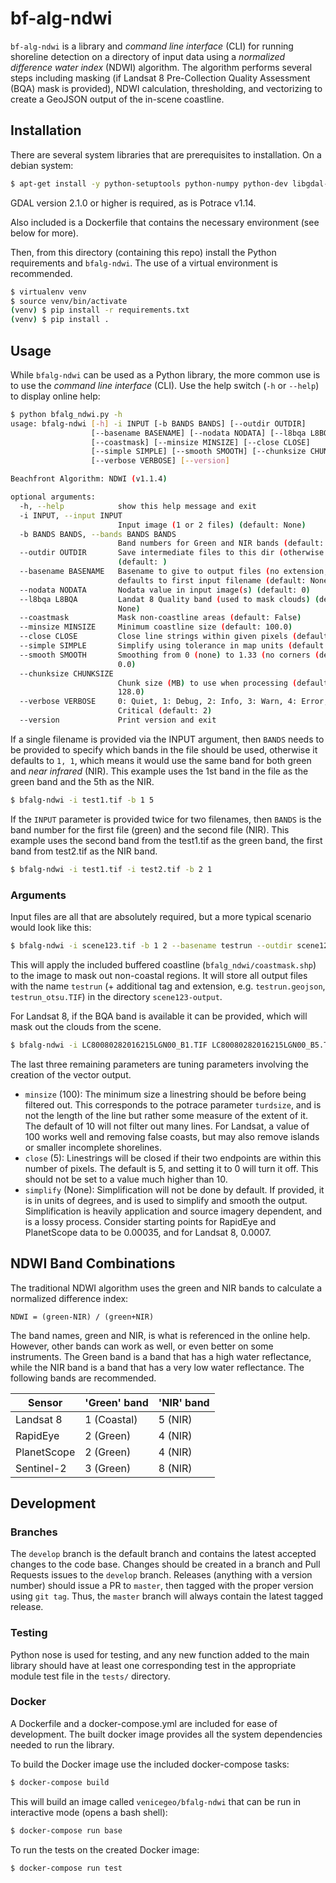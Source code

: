 # bf-alg-ndwi

`bf-alg-ndwi` is a library and _command line interface_ (CLI) for running shoreline detection on a directory of input data using a _normalized difference water index_ (NDWI) algorithm. The algorithm performs several steps including masking (if Landsat 8 Pre-Collection Quality Assessment (BQA) mask is provided), NDWI calculation, thresholding, and vectorizing to create a GeoJSON output of the in-scene coastline.

## Installation

There are several system libraries that are prerequisites to installation. On a debian system:

```bash
$ apt-get install -y python-setuptools python-numpy python-dev libgdal-dev python-gdal swig git g++ libagg-dev libpotrace-dev
```

GDAL version 2.1.0 or higher is required, as is Potrace v1.14.

Also included is a Dockerfile that contains the necessary environment (see below for more).

Then, from this directory (containing this repo) install the Python requirements and `bfalg-ndwi`. The use of a virtual environment is recommended.

```bash
$ virtualenv venv
$ source venv/bin/activate
(venv) $ pip install -r requirements.txt
(venv) $ pip install .
```

## Usage

While `bfalg-ndwi` can be used as a Python library, the more common use is to use the _command line interface_ (CLI). Use the help switch (`-h` or `--help`) to display online help:

```bash
$ python bfalg_ndwi.py -h
usage: bfalg-ndwi [-h] -i INPUT [-b BANDS BANDS] [--outdir OUTDIR]
                  [--basename BASENAME] [--nodata NODATA] [--l8bqa L8BQA]
                  [--coastmask] [--minsize MINSIZE] [--close CLOSE]
                  [--simple SIMPLE] [--smooth SMOOTH] [--chunksize CHUNKSIZE]
                  [--verbose VERBOSE] [--version]

Beachfront Algorithm: NDWI (v1.1.4)

optional arguments:
  -h, --help            show this help message and exit
  -i INPUT, --input INPUT
                        Input image (1 or 2 files) (default: None)
  -b BANDS BANDS, --bands BANDS BANDS
                        Band numbers for Green and NIR bands (default: [1, 1])
  --outdir OUTDIR       Save intermediate files to this dir (otherwise temp)
                        (default: )
  --basename BASENAME   Basename to give to output files (no extension,
                        defaults to first input filename (default: None)
  --nodata NODATA       Nodata value in input image(s) (default: 0)
  --l8bqa L8BQA         Landat 8 Quality band (used to mask clouds) (default:
                        None)
  --coastmask           Mask non-coastline areas (default: False)
  --minsize MINSIZE     Minimum coastline size (default: 100.0)
  --close CLOSE         Close line strings within given pixels (default: 5)
  --simple SIMPLE       Simplify using tolerance in map units (default: None)
  --smooth SMOOTH       Smoothing from 0 (none) to 1.33 (no corners (default:
                        0.0)
  --chunksize CHUNKSIZE
                        Chunk size (MB) to use when processing (default:
                        128.0)
  --verbose VERBOSE     0: Quiet, 1: Debug, 2: Info, 3: Warn, 4: Error, 5:
                        Critical (default: 2)
  --version             Print version and exit
```

If a single filename is provided via the INPUT argument, then `BANDS` needs to be provided to specify which bands in the file should be used, otherwise it defaults to `1, 1`, which means it would use the same band for both green and _near infrared_ (NIR). This example uses the 1st band in the file as the green band and the 5th as the NIR.

```bash
$ bfalg-ndwi -i test1.tif -b 1 5
```

If the `INPUT` parameter is provided twice for two filenames, then `BANDS` is the band number for the first file (green) and the second file (NIR). This example uses the second band from the test1.tif as the green band, the first band from test2.tif as the NIR band.

```bash
$ bfalg-ndwi -i test1.tif -i test2.tif -b 2 1
```

### Arguments

Input files are all that are absolutely required, but a more typical scenario would look like this:

```bash
$ bfalg-ndwi -i scene123.tif -b 1 2 --basename testrun --outdir scene123-output --coastmask
```

This will apply the included buffered coastline (`bfalg_ndwi/coastmask.shp`) to the image to mask out non-coastal regions. It will store all output files with the name `testrun` (+ additional tag and extension, e.g. `testrun.geojson`, `testrun_otsu.TIF`) in the directory `scene123-output`.

For Landsat 8, if the BQA band is available it can be provided, which will mask out the clouds from the scene.

```bash
$ bfalg-ndwi -i LC80080282016215LGN00_B1.TIF LC80080282016215LGN00_B5.TIF --l8bqa LC80080282016215LGN00_BQA.TIF --basename LC80080282016215LGN00 --outdir LC80080282016215LGN00_test --coastmask
```

The last three remaining parameters are tuning parameters involving the creation of the vector output.

- `minsize` (100): The minimum size a linestring should be before being filtered out. This corresponds to the potrace parameter `turdsize`, and is not the length of the line but rather some measure of the extent of it. The default of 10 will not filter out many lines. For Landsat, a value of 100 works well and removing false coasts, but may also remove islands or smaller incomplete shorelines.
- `close` (5): Linestrings will be closed if their two endpoints are within this number of pixels. The default is 5, and setting it to 0 will turn it off. This should not be set to a value much higher than 10.
- `simplify` (None): Simplification will not be done by default. If provided, it is in units of degrees, and is used to simplify and smooth the output. Simplification is heavily application and source imagery dependent, and is a lossy process. Consider starting points for RapidEye and PlanetScope data to be 0.00035, and for Landsat 8, 0.0007.

## NDWI Band Combinations

The traditional NDWI algorithm uses the green and NIR bands to calculate a normalized difference index:

```
NDWI = (green-NIR) / (green+NIR)
```

The band names, green and NIR, is what is referenced in the online help. However, other bands can work as well, or even better on some instruments. The Green band is a band that has a high water reflectance, while the NIR band is a band that has a very low water reflectance. The following bands are recommended.

| Sensor        | 'Green' band  | 'NIR' band  |
|---------------|---------------|-------------|
| Landsat 8     | 1 (Coastal)   | 5 (NIR)     |
| RapidEye      | 2 (Green)     | 4 (NIR)     |
| PlanetScope   | 2 (Green)     | 4 (NIR)     |
| Sentinel-2    | 3 (Green)     | 8 (NIR)     |

## Development

### Branches

The `develop` branch is the default branch and contains the latest accepted changes to the code base. Changes should be created in a branch and Pull Requests issues to the `develop` branch. Releases (anything with a version number) should issue a PR to `master`, then tagged with the proper version using `git tag`. Thus, the `master` branch will always contain the latest tagged release.

### Testing

Python nose is used for testing, and any new function added to the main library should have at least one corresponding test in the appropriate module test file in the `tests/` directory.

### Docker

A Dockerfile and a docker-compose.yml are included for ease of development. The built docker image provides all the system dependencies needed to run the library.

To build the Docker image use the included docker-compose tasks:

```bash
$ docker-compose build
```

This will build an image called `venicegeo/bfalg-ndwi` that can be run in interactive mode (opens a bash shell):

```bash
$ docker-compose run base
```

To run the tests on the created Docker image:

```bash
$ docker-compose run test
```
